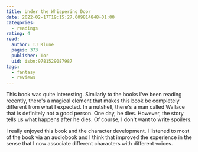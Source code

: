 ```yaml
---
title: Under the Whispering Door
date: 2022-02-17T19:15:27.009814848+01:00
categories:
  - readings
rating: 4
read:
  author: TJ Klune
  pages: 373
  publisher: Tor
  uid: isbn:9781529087987
tags:
  - fantasy
  - reviews
---
```


This book was quite interesting. Similarly to the books I've been reading recently, there's a magical element that makes this book be completely different from what I expected. In a nutshell, there's a man called Wallace that is definitely not a good person. One day, he dies. However, the story tells us what happens after he dies. Of course, I don't want to write spoilers.

<!--more-->

I really enjoyed this book and the character development. I listened to most of the book via an audiobook and I think that improved the experience in the sense that I now associate different characters with different voices.
